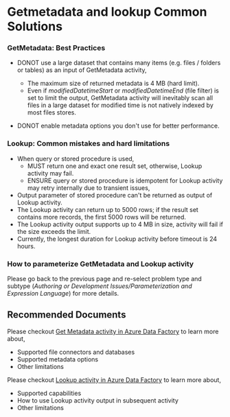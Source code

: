 <properties
  pagetitle="Getmetadata and lookup Common Solutions&#xD;"
  description="Getmetadata and lookup Common Solutions"
  service=""
  resource=""
  ms.author="hemin,keynesy"
  selfhelptype="Generic"
  supporttopicids="32680906"
  resourcetags=""
  productpesids="15613"
  cloudenvironments="blackforest,fairfax,public,usnat,ussec,mooncake"
  disableclouds=""
  articleid="df4efa80-976d-4657-bed7-40d0e1f7bc72"
  ownershipid="AzureData_DataFactory" />
# Getmetadata and lookup Common Solutions

### **GetMetadata: Best Practices**
- DONOT use a large dataset that contains many items (e.g. files / folders or tables) as an input of GetMetadata activity,
  - The maximum size of returned metadata is 4 MB (hard limit).
  - Even if *modifiedDatetimeStart* or *modifiedDatetimeEnd* (file filter) is set to limit the output, GetMetadata activity will inevitably scan all files in a large dataset for modified time is not natively indexed by most files stores.

- DONOT enable metadata options you don't use for better performance.

### **Lookup: Common mistakes and hard limitations**
- When query or stored procedure is used,
  - MUST return one and exact one result set, otherwise, Lookup activity may fail.
  - ENSURE query or stored procedure is idempotent for Lookup activity may retry internally due to transient issues, 
- Output parameter of stored procedure can't be returned as output of Lookup activity.
- The Lookup activity can return up to 5000 rows; if the result set contains more records, the first 5000 rows will be returned.
- The Lookup activity output supports up to 4 MB in size, activity will fail if the size exceeds the limit. 
- Currently, the longest duration for Lookup activity before timeout is 24 hours.

### **How to parameterize GetMetadata and Lookup activity**
Please go back to the previous page and re-select problem type and subtype (*Authoring or Development Issues/Parameterization and Expression Language*) for more details.

## **Recommended Documents**
Please checkout [Get Metadata activity in Azure Data Factory](https://docs.microsoft.com/azure/data-factory/control-flow-get-metadata-activity) to learn more about,
- Supported file connectors and databases
- Supported metadata options
- Other limitations

Please checkout [Lookup activity in Azure Data Factory](https://docs.microsoft.com/azure/data-factory/control-flow-lookup-activity) to learn more about,
- Supported capabilities
- How to use Lookup activity output in subsequent activity
- Other limitations
